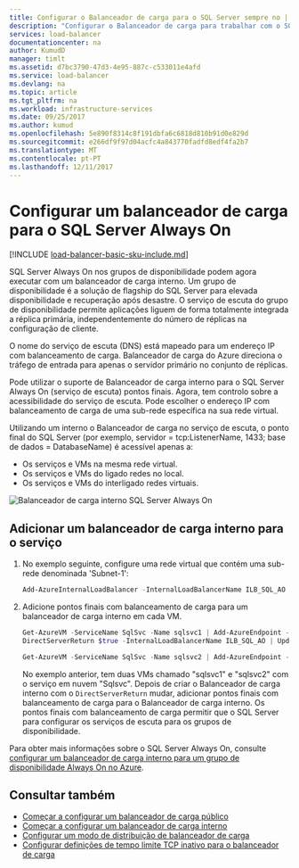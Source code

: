 ```yaml
---
title: Configurar o Balanceador de carga para o SQL Server sempre no | Microsoft Docs
description: "Configurar o Balanceador de carga para trabalhar com o SQL Server Always On e aprender a utilizar o PowerShell para criar um balanceador de carga para a implementação do SQL Server"
services: load-balancer
documentationcenter: na
author: KumudD
manager: timlt
ms.assetid: d7bc3790-47d3-4e95-887c-c533011e4afd
ms.service: load-balancer
ms.devlang: na
ms.topic: article
ms.tgt_pltfrm: na
ms.workload: infrastructure-services
ms.date: 09/25/2017
ms.author: kumud
ms.openlocfilehash: 5e890f8314c8f191dbfa6c6818d810b91d0e829d
ms.sourcegitcommit: e266df9f97d04acfc4a843770fadfd8edf4fa2b7
ms.translationtype: MT
ms.contentlocale: pt-PT
ms.lasthandoff: 12/11/2017
---
```

# <a name="configure-a-load-balancer-for-sql-server-always-on"></a>Configurar um balanceador de carga para o SQL Server Always On

[!INCLUDE [load-balancer-basic-sku-include.md](../../includes/load-balancer-basic-sku-include.md)]

SQL Server Always On nos grupos de disponibilidade podem agora executar com um balanceador de carga interno. Um grupo de disponibilidade é a solução de flagship do SQL Server para elevada disponibilidade e recuperação após desastre. O serviço de escuta do grupo de disponibilidade permite aplicações liguem de forma totalmente integrada a réplica primária, independentemente do número de réplicas na configuração de cliente.

O nome do serviço de escuta (DNS) está mapeado para um endereço IP com balanceamento de carga. Balanceador de carga do Azure direciona o tráfego de entrada para apenas o servidor primário no conjunto de réplicas.

Pode utilizar o suporte de Balanceador de carga interno para o SQL Server Always On (serviço de escuta) pontos finais. Agora, tem controlo sobre a acessibilidade do serviço de escuta. Pode escolher o endereço IP com balanceamento de carga de uma sub-rede específica na sua rede virtual.

Utilizando um interno o Balanceador de carga no serviço de escuta, o ponto final do SQL Server (por exemplo, servidor = tcp:ListenerName, 1433; base de dados = DatabaseName) é acessível apenas a:

* Os serviços e VMs na mesma rede virtual.
* Os serviços e VMs do ligado redes no local.
* Os serviços e VMs do interligado redes virtuais.

![Balanceador de carga interno SQL Server Always On](./media/load-balancer-configure-sqlao/sqlao1.png)

## <a name="add-an-internal-load-balancer-to-the-service"></a>Adicionar um balanceador de carga interno para o serviço

1. No exemplo seguinte, configure uma rede virtual que contém uma sub-rede denominada 'Subnet-1':

    ```powershell
    Add-AzureInternalLoadBalancer -InternalLoadBalancerName ILB_SQL_AO -SubnetName Subnet-1 -ServiceName SqlSvc
    ```
2. Adicione pontos finais com balanceamento de carga para um balanceador de carga interno em cada VM.

    ```powershell
    Get-AzureVM -ServiceName SqlSvc -Name sqlsvc1 | Add-AzureEndpoint -Name "LisEUep" -LBSetName "ILBSet1" -Protocol tcp -LocalPort 1433 -PublicPort 1433 -ProbePort 59999 -ProbeProtocol tcp -ProbeIntervalInSeconds 10 -
    DirectServerReturn $true -InternalLoadBalancerName ILB_SQL_AO | Update-AzureVM

    Get-AzureVM -ServiceName SqlSvc -Name sqlsvc2 | Add-AzureEndpoint -Name "LisEUep" -LBSetName "ILBSet1" -Protocol tcp -LocalPort 1433 -PublicPort 1433 -ProbePort 59999 -ProbeProtocol tcp -ProbeIntervalInSeconds 10 -DirectServerReturn $true -InternalLoadBalancerName ILB_SQL_AO | Update-AzureVM
    ```

    No exemplo anterior, tem duas VMs chamado "sqlsvc1" e "sqlsvc2" com o serviço em nuvem "Sqlsvc". Depois de criar o Balanceador de carga interno com o `DirectServerReturn` mudar, adicionar pontos finais com balanceamento de carga para o Balanceador de carga interno. Os pontos finais com balanceamento de carga permitir que o SQL Server para configurar os serviços de escuta para os grupos de disponibilidade.

Para obter mais informações sobre o SQL Server Always On, consulte [configurar um balanceador de carga interno para um grupo de disponibilidade Always On no Azure](../virtual-machines/windows/sql/virtual-machines-windows-portal-sql-alwayson-int-listener.md).

## <a name="see-also"></a>Consultar também
* [Começar a configurar um balanceador de carga público](load-balancer-get-started-internet-arm-ps.md)
* [Começar a configurar um balanceador de carga interno](load-balancer-get-started-ilb-arm-ps.md)
* [Configurar um modo de distribuição de balanceador de carga](load-balancer-distribution-mode.md)
* [Configurar definições de tempo limite TCP inativo para o balanceador de carga](load-balancer-tcp-idle-timeout.md)

